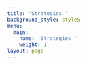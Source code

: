 ```yaml
---
title: 'Strategies '
background_style: style5
menu:
  main:
    name: 'Strategies '
    weight: 1
layout: page
---
```


